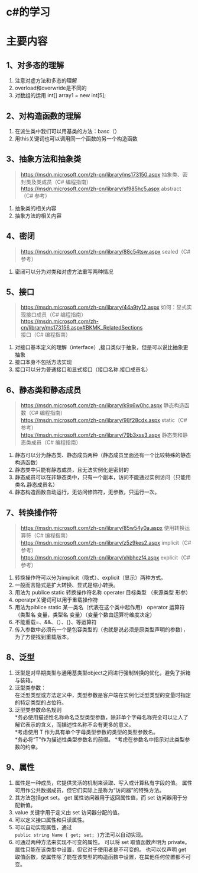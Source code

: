 #  c#的学习
主要内容
=============
1、对多态的理解
---------------
 1. 注意对虚方法和多态的理解
 2. overload和overwride是不同的
 3. 对数组的运用 int[] array1 = new int[5];
 
2、对构造函数的理解
-----------------------
1. 在派生类中我们可以用基类的方法：basc（）
2. 用this关键词也可以调用同一个函数的另一个构造函数

3、抽象方法和抽象类
----------------------
>https://msdn.microsoft.com/zh-cn/library/ms173150.aspx 抽象类、密封类及类成员（C# 编程指南）     
>https://msdn.microsoft.com/zh-cn/library/sf985hc5.aspx abstract（C# 参考）

1. 抽象类的相关内容
2. 抽象方法的相关内容

4、密闭
-----------------
>https://msdn.microsoft.com/zh-cn/library/88c54tsw.aspx sealed（C# 参考）

1. 密闭可以分为对类和对虚方法重写两种情况

5、接口
---------------------
>https://msdn.microsoft.com/zh-cn/library/44a9ty12.aspx  如何：显式实现接口成员（C# 编程指南）      
>https://msdn.microsoft.com/zh-cn/library/ms173156.aspx#BKMK_RelatedSections 接口（C# 编程指南）

1. 对接口基本定义的理解（interface）,接口类似于抽象，但是可以说比抽象更抽象
2. 接口本身不包括方法实现
3. 接口可以分为普通接口和显式接口（接口名称.接口成员名）

6、静态类和静态成员
-------------------------
>https://msdn.microsoft.com/zh-cn/library/k9x6w0hc.aspx 静态构造函数（C# 编程指南）          
>https://msdn.microsoft.com/zh-cn/library/98f28cdx.aspx static（C# 参考）       
>https://msdn.microsoft.com/zh-cn/library/79b3xss3.aspx 静态类和静态类成员（C# 编程指南）

1. 静态可以分为静态类、静态成员两种（静态成员里面还有一个比较特殊的静态构造函数）
2. 静态类中只能有静态成员，且无法实例化是密封的
3. 静态成员可以在非静态类中，只有一个副本，访问不能通过实例访问（只能用类名.静态成员名）
4. 静态构造函数自动运行，无访问修饰符，无参数，只运行一次。

7、转换操作符
----------------------------------
>https://msdn.microsoft.com/zh-cn/library/85w54y0a.aspx 使用转换运算符（C# 编程指南）        
>https://msdn.microsoft.com/zh-cn/library/z5z9kes2.aspx implicit（C# 参考）     
>https://msdn.microsoft.com/zh-cn/library/xhbhezf4.aspx explicit（C# 参考）

1. 转换操作符可以分为implicit（隐式）、explicit（显示）两种方式。
2. 一般而言隐式是扩大转换、显式是缩小转换。
3. 用法为 publice static 转换操作符名称 operater 目标类型 （来源类型 形参）
4. operatpr关键词可以用于重载操作符
5. 用法为piblice static 某一类名（代表在这个类中起作用） operator 运算符	（类型名 变量，类型名 变量）（变量个数由运算符维度决定）
6. 不能重载=、&&、（）、{}、等运算符
7. 传入参数中必须有一个是包容类型的（也就是说必须是原类型声明的参数），为了方便找到重载版本。

8、泛型
-------------------------------------------
1. 泛型是对早期类型与通用基类型object之间进行强制转换的优化，避免了拆箱与装箱。
2. 泛型类参数：     
在泛型类型或方法定义中，类型参数是客户端在实例化泛型类型的变量时指定的特定类型的占位符。  
3. 泛型类参数命名规则   
  *务必使用描述性名称命名泛型类型参数，除非单个字母名称完全可以让人了解它表示的含义，而描述性名称不会有更多的意义。    
 *考虑使用 T 作为具有单个字母类型参数的类型的类型参数名。      
 *务必将“T”作为描述性类型参数名的前缀。
 *考虑在参数名中指示对此类型参数的约束。 

9、属性
---------------------------
1. 属性是一种成员，它提供灵活的机制来读取、写入或计算私有字段的值。 属性可用作公共数据成员，但它们实际上是称为“访问器”的特殊方法。
2. 其方法包括get set。 get 属性访问器用于返回属性值，而 set 访问器用于分配新值。
3. value 关键字用于定义由 set 访问器分配的值。
4. 可以定义接口属性和只读属性。
5. 可以自动实现属性，通过     
 `public string Name { get; set; }`方法可以自动实现。    
6. 可通过两种方法来实现不可变的属性。 可以将 set 取值函数声明为 private。 属性只能在该类型中设置，但它对于使用者是不可变的。 也可以仅声明 get 取值函数，使属性除了能在该类型的构造函数中设置，在其他任何位置都不可变。